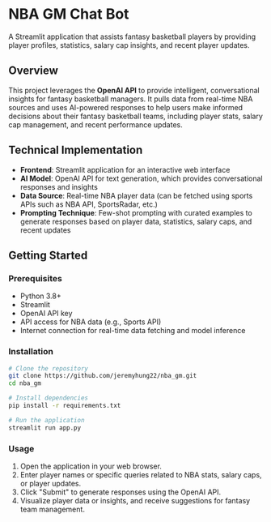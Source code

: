 # NBA GM Chat Bot

A Streamlit application that assists fantasy basketball players by providing player profiles, statistics, salary cap insights, and recent player updates.

## Overview

This project leverages the **OpenAI API** to provide intelligent, conversational insights for fantasy basketball managers. It pulls data from real-time NBA sources and uses AI-powered responses to help users make informed decisions about their fantasy basketball teams, including player stats, salary cap management, and recent performance updates.

## Technical Implementation

- **Frontend**: Streamlit application for an interactive web interface
- **AI Model**: OpenAI API for text generation, which provides conversational responses and insights
- **Data Source**: Real-time NBA player data (can be fetched using sports APIs such as NBA API, SportsRadar, etc.)
- **Prompting Technique**: Few-shot prompting with curated examples to generate responses based on player data, statistics, salary caps, and recent updates

## Getting Started

### Prerequisites

- Python 3.8+
- Streamlit
- OpenAI API key
- API access for NBA data (e.g., Sports API)
- Internet connection for real-time data fetching and model inference

### Installation

```bash
# Clone the repository
git clone https://github.com/jeremyhung22/nba_gm.git
cd nba_gm

# Install dependencies
pip install -r requirements.txt

# Run the application
streamlit run app.py
```

### Usage
1. Open the application in your web browser.
2. Enter player names or specific queries related to NBA stats, salary caps, or player updates.
3. Click "Submit" to generate responses using the OpenAI API.
4. Visualize player data or insights, and receive suggestions for fantasy team management.
